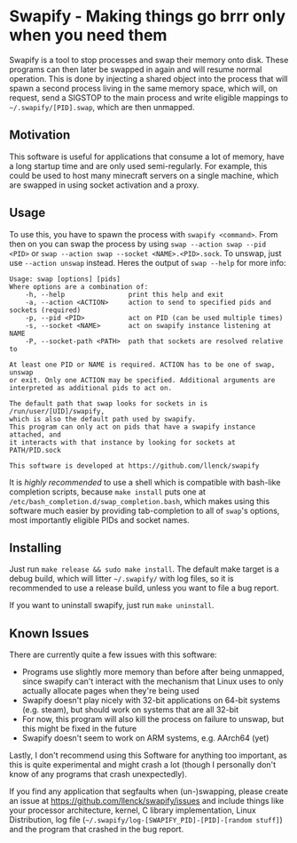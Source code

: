 Swapify - Making things go brrr only when you need them
=======================================================

Swapify is a tool to stop processes and swap their memory onto disk. These programs can then later be swapped in again and will resume normal operation. This is done by injecting a shared object into the process that will spawn a second process living in the same memory space, which will, on request, send a SIGSTOP to the main process and write eligible mappings to `~/.swapify/[PID].swap`, which are then unmapped.

Motivation
----------

This software is useful for applications that consume a lot of memory, have a long startup time and are only used semi-regularly. For example, this could be used to host many minecraft servers on a single machine, which are swapped in using socket activation and a proxy.

Usage
-----

To use this, you have to spawn the process with `swapify <command>`. From then on you can swap the process by using `swap --action swap --pid <PID>` or `swap --action swap --socket <NAME>.<PID>.sock`. To unswap, just use `--action unswap` instead. Heres the output of `swap --help` for more info:
```
Usage: swap [options] [pids]
Where options are a combination of:
    -h, --help                print this help and exit
    -a, --action <ACTION>     action to send to specified pids and sockets (required)
    -p, --pid <PID>           act on PID (can be used multiple times)
    -s, --socket <NAME>       act on swapify instance listening at NAME
    -P, --socket-path <PATH>  path that sockets are resolved relative to

At least one PID or NAME is required. ACTION has to be one of swap, unswap
or exit. Only one ACTION may be specified. Additional arguments are
interpreted as additional pids to act on.

The default path that swap looks for sockets in is /run/user/[UID]/swapify,
which is also the default path used by swapify.
This program can only act on pids that have a swapify instance attached, and
it interacts with that instance by looking for sockets at PATH/PID.sock

This software is developed at https://github.com/llenck/swapify
```

It is _highly recommended_ to use a shell which is compatible with bash-like completion scripts, because `make install` puts one at `/etc/bash_completion.d/swap_completion.bash`, which makes using this software much easier by providing tab-completion to all of `swap`'s options, most importantly eligible PIDs and socket names.

Installing
----------

Just run `make release && sudo make install`. The default make target is a debug build, which will litter `~/.swapify/` with log files, so it is recommended to use a release build, unless you want to file a bug report.

If you want to uninstall swapify, just run `make uninstall`.

Known Issues
------

There are currently quite a few issues with this software:
- Programs use slightly more memory than before after being unmapped, since swapify can't interact with the mechanism that Linux uses to only actually allocate pages when they're being used
- Swapify doesn't play nicely with 32-bit applications on 64-bit systems (e.g. steam), but should work on systems that are all 32-bit
- For now, this program will also kill the process on failure to unswap, but this might be fixed in the future
- Swapify doesn't seem to work on ARM systems, e.g. AArch64 (yet)

Lastly, I don't recommend using this Software for anything too important, as this is quite experimental and might crash a lot (though I personally don't know of any programs that crash unexpectedly). 

If you find any application that segfaults when (un-)swapping, please create an issue at https://github.com/llenck/swapify/issues and include things like your processor architecture, kernel, C library implementation, Linux Distribution, log file (`~/.swapify/log-[SWAPIFY_PID]-[PID]-[random stuff]`) and the program that crashed in the bug report.
